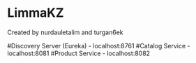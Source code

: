# LimmaKZ
Created by nurdauletalim and turgan6ek

#Discovery Server (Eureka) - localhost:8761
#Catalog Service           - localhost:8081
#Product Service           - localhost:8082
